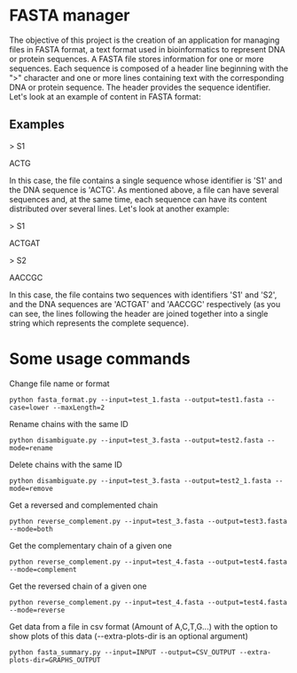 # FASTA manager

The objective of this project is the creation of an application for managing files in FASTA format, a text format used in bioinformatics to represent DNA or protein sequences. A FASTA file stores information for one or more sequences. Each sequence is composed of a header line beginning with the ">" character and one or more lines containing text with the corresponding DNA or protein sequence. The header provides the sequence identifier. Let's look at an example of content in FASTA format:

## Examples
 \> S1
 
 ACTG

In this case, the file contains a single sequence whose identifier is 'S1' and the DNA sequence is 'ACTG'. As mentioned above, a file can have several sequences and, at the same time, each sequence can have its content distributed over several lines. Let's look at another example:

\> S1

ACTGAT

\> S2

AACCGC

In this case, the file contains two sequences with identifiers 'S1' and 'S2', and the DNA sequences are 'ACTGAT' and 'AACCGC' respectively (as you can see, the lines following the header are joined together into a single string which represents the complete sequence). 

# Some usage commands
Change file name or format
<pre><code>python fasta_format.py --input=test_1.fasta --output=test1.fasta --case=lower --maxLength=2</pre></code>

Rename chains with the same ID
<pre><code>python disambiguate.py --input=test_3.fasta --output=test2.fasta --mode=rename</pre></code>

Delete chains with the same ID
<pre><code>python disambiguate.py --input=test_3.fasta --output=test2_1.fasta --mode=remove</pre></code>

Get a reversed and complemented chain
<pre><code>python reverse_complement.py --input=test_3.fasta --output=test3.fasta --mode=both</pre></code>

Get the complementary chain of a given one
<pre><code>python reverse_complement.py --input=test_4.fasta --output=test4.fasta --mode=complement</pre></code> 

Get the reversed chain of a given one
<pre><code>python reverse_complement.py --input=test_4.fasta --output=test4.fasta --mode=reverse</pre></code>

Get data from a file in csv format (Amount of A,C,T,G...) with the option to show plots of this data (--extra-plots-dir is an optional argument)
<pre><code>python fasta_summary.py --input=INPUT --output=CSV_OUTPUT --extra-plots-dir=GRAPHS_OUTPUT</pre></code>
